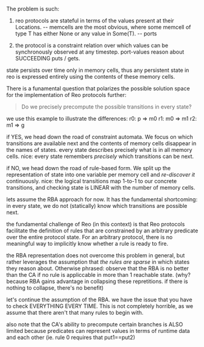 The problem is such:
1. reo protocols are stateful in terms of the values present at their
	Locations.
-- memcells are the most obvious, where some memcell of type T has either None
	or any value in Some(T).
-- ports 


1. the protocol is a constraint relation over which values can be synchronously
	observed at any timestep. port-values reason about SUCCEEDING puts / gets.

state persists over time only in memory cells, thus any persistent state in reo
is expressed entirely using the contents of these memory cells.



There is a funamental question that polarizes the possible solution space 
for the implementation of Reo protocols further:
> Do we precisely precompute the possible transitions in every state?


we use this example to illustrate the differences:
r0: p => m0
r1: m0 => m1
r2: m1 => g

if YES, we head down the road of constraint automata. We focus on which transitions
are available next and the contents of memory cells disappear in the names of states.
every state describes precisely what is in all memory cells. 
nice: every state remembers _precisely_ which transitions can be next.


if NO, we head down the road of rule-based form. We split up the representation of
state into one variable per memory cell and _re-discover it_ continuously. 
nice: the logical transitions map 1-to-1 to our concrete transitions, and 
	checking state is LINEAR with the number of memory cells.


lets assume the RBA approach for now. It has the fundamental shortcoming:
in every state, we do not (statically) know which transitions are possible next.

the fundamental challenge of Reo (in this context) is that Reo protocols facilitate
the definition of rules that are constrained by an arbitrary predicate over the entire
protocol state. For an arbitrary protocol, there is no meaningful way to 
implicitly know whether a rule is ready to fire.

the RBA representation does not overcome this problem in general, but rather
leverages the assumption that _the rules are sparse_ in which states they reason about.
Otherwise phrased: observe that the RBA is no better than the CA if no rule is
appliccable in more than 1 reachable state. (why? because RBA gains advantage
in collapsing these repretitions. if there is nothing to collapse, there's no benefit)

let's continue the assumption of the RBA. we have the issue that you have to check
EVERYTHING EVERY TIME. This is not completely horrible, as we assume that 
there aren't that many rules to begin with. 

also note that the CA's ability to precompute certain branches is ALSO limited
because predicates can represent values in terms of runtime data and each other
(ie. rule 0 requires that put1==put2) 


